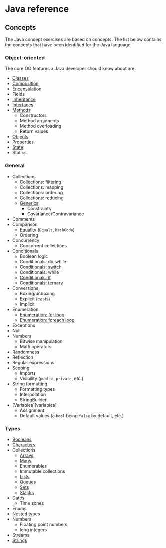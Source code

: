 # Java reference

## Concepts

The Java concept exercises are based on concepts. The list below contains the concepts that have been identified for the Java language.

### Object-oriented

The core OO features a Java developer should know about are:

- [Classes][classes]
- [Composition][composition]
- [Encapsulation][encapsulation]
- Fields
- [Inheritance][inheritance]
- [Interfaces][interfaces]
- [Methods][methods]
  - Constructors
  - Method arguments
  - Method overloading
  - Return values
- [Objects][objects]
- Properties
- [State][state]
- Statics

### General

- Collections
  - Collections: filtering
  - Collections: mapping
  - Collections: ordering
  - Collections: reducing
  - [Generics][generics]
    - Constraints
    - Covariance/Contravariance
- Comments
- Comparison
  - [Equality][equality] (`Equals`, `hashCode`)
  - Ordering
- Concurrency
  - Concurrent collections
- Conditionals
  - Boolean logic
  - Conditionals: do-while
  - Conditionals: switch
  - Conditionals: while
  - [Conditionals: if][conditionals]
  - [Conditionals: ternary][conditionals]
- Conversions
  - Boxing/unboxing
  - Explicit (casts)
  - Implicit
- Enumeration
  - [Enumeration: for loop][enumeration]
  - [Enumeration: foreach loop][enumeration]
- Exceptions
- Null
- Numbers
  - Bitwise manipulation
  - Math operators
- Randomness
- Reflection
- Regular expressions
- Scoping
  - Imports
  - Visibility (`public`, `private`, etc.)
- String formatting
  - Formatting types
  - Interpolation
  - StringBuilder
- [Variables][variables]
  - Assignment
  - Default values (a `bool` being `false` by default, etc.)

### Types

- [Booleans][bool]
- [Characters][char]
- Collections
  - [Arrays][array]
  - [Maps][map]
  - Enumerables
  - Immutable collections
  - [Lists][list]
  - [Queues][queue]
  - [Sets][set]
  - [Stacks][stack]
- Dates
  - Time zones
- Enums
- Nested types
- Numbers
  - Floating point numbers
  - long integers
- Streams
- [Strings][string]

[array]: ../../../reference/types/array.md
[bool]: ../../../reference/types/boolean.md
[char]: ../../../reference/types/char.md
[classes]: ../../../reference/concepts/classes.md
[composition]: ../../../reference/concepts/composition.md
[conditionals]: ../../../reference/concepts/conditionals.md
[encapsulation]: ../../../reference/concepts/encapsulation.md
[enumeration]: ../../../reference/concepts/enumeration.md
[equality]: ../../../reference/concepts/sameness.md
[generics]: ../../../reference/concepts/generics.md
[inheritance]: ../../../reference/concepts/inheritance.md
[interfaces]: ../../../reference/concepts/interfaces.md
[list]: ../../../reference/types/list.md
[map]: ../../../reference/types/map.md
[methods]: ../../../reference/concepts/methods.md
[objects]: ../../../reference/concepts/objects.md
[queue]: ../../../reference/types/deque.md
[set]: ../../../reference/types/set.md
[stack]: ../../../reference/types/stack.md
[state]: ../../../reference/concepts/state.md
[string]: ../../../reference/types/string.md
